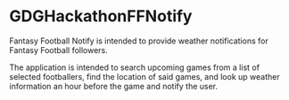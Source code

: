 GDGHackathonFFNotify
====================

Fantasy Football Notify is intended to provide weather notifications for Fantasy Football followers.

The application is intended to search upcoming games from a list of selected footballers, find the location of said games, and look up weather information an hour before the game and notify the user.
